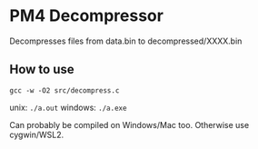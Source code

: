 # PM4 Decompressor

Decompresses files from data.bin to decompressed/XXXX.bin

## How to use

`gcc -w -O2 src/decompress.c`

unix:
`./a.out`
windows:
`./a.exe`

Can probably be compiled on Windows/Mac too. Otherwise use cygwin/WSL2.

